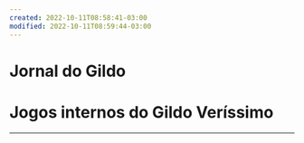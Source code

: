 ```yaml
---
created: 2022-10-11T08:58:41-03:00
modified: 2022-10-11T08:59:44-03:00
---
```


# Jornal do Gildo

# Jogos internos do Gildo Veríssimo
---
